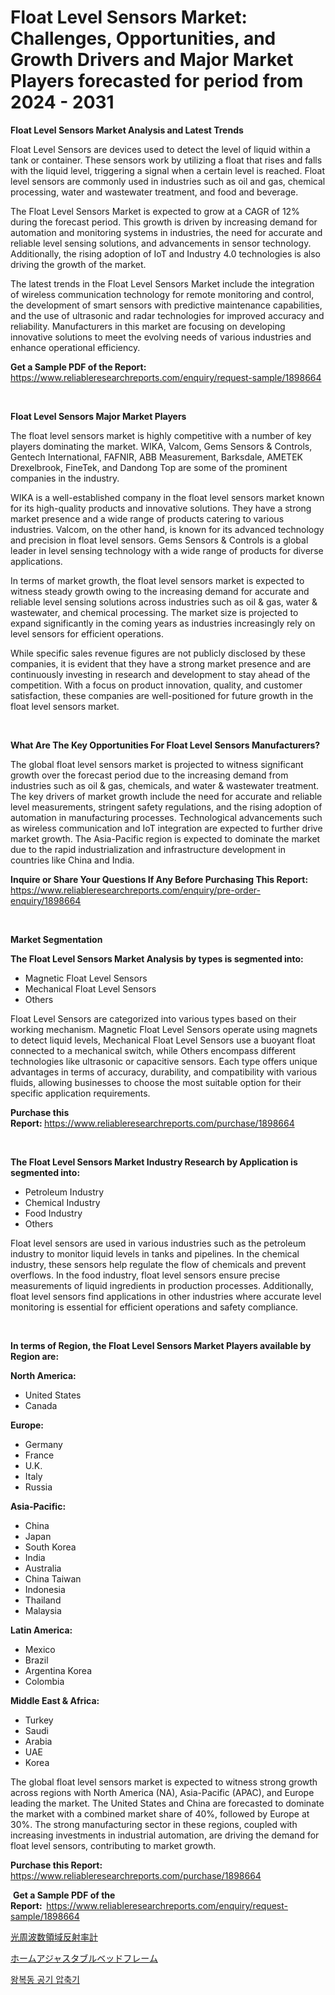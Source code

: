 <p><h1>Float Level Sensors Market: Challenges, Opportunities, and Growth Drivers and Major Market Players forecasted for period from 2024 - 2031</h1></p><p><strong>Float Level Sensors Market Analysis and Latest Trends</strong></p>
<p><p>Float Level Sensors are devices used to detect the level of liquid within a tank or container. These sensors work by utilizing a float that rises and falls with the liquid level, triggering a signal when a certain level is reached. Float level sensors are commonly used in industries such as oil and gas, chemical processing, water and wastewater treatment, and food and beverage.</p><p>The Float Level Sensors Market is expected to grow at a CAGR of 12% during the forecast period. This growth is driven by increasing demand for automation and monitoring systems in industries, the need for accurate and reliable level sensing solutions, and advancements in sensor technology. Additionally, the rising adoption of IoT and Industry 4.0 technologies is also driving the growth of the market.</p><p>The latest trends in the Float Level Sensors Market include the integration of wireless communication technology for remote monitoring and control, the development of smart sensors with predictive maintenance capabilities, and the use of ultrasonic and radar technologies for improved accuracy and reliability. Manufacturers in this market are focusing on developing innovative solutions to meet the evolving needs of various industries and enhance operational efficiency.</p></p>
<p><strong>Get a Sample PDF of the Report:&nbsp;</strong> <a href="https://www.reliableresearchreports.com/enquiry/request-sample/1898664">https://www.reliableresearchreports.com/enquiry/request-sample/1898664</a></p>
<p>&nbsp;</p>
<p><strong>Float Level Sensors Major Market Players</strong></p>
<p><p>The float level sensors market is highly competitive with a number of key players dominating the market. WIKA, Valcom, Gems Sensors & Controls, Gentech International, FAFNIR, ABB Measurement, Barksdale, AMETEK Drexelbrook, FineTek, and Dandong Top are some of the prominent companies in the industry. </p><p>WIKA is a well-established company in the float level sensors market known for its high-quality products and innovative solutions. They have a strong market presence and a wide range of products catering to various industries. Valcom, on the other hand, is known for its advanced technology and precision in float level sensors. Gems Sensors & Controls is a global leader in level sensing technology with a wide range of products for diverse applications.</p><p>In terms of market growth, the float level sensors market is expected to witness steady growth owing to the increasing demand for accurate and reliable level sensing solutions across industries such as oil & gas, water & wastewater, and chemical processing. The market size is projected to expand significantly in the coming years as industries increasingly rely on level sensors for efficient operations.</p><p>While specific sales revenue figures are not publicly disclosed by these companies, it is evident that they have a strong market presence and are continuously investing in research and development to stay ahead of the competition. With a focus on product innovation, quality, and customer satisfaction, these companies are well-positioned for future growth in the float level sensors market.</p></p>
<p>&nbsp;</p>
<p><strong>What Are The Key Opportunities For Float Level Sensors Manufacturers?</strong></p>
<p><p>The global float level sensors market is projected to witness significant growth over the forecast period due to the increasing demand from industries such as oil & gas, chemicals, and water & wastewater treatment. The key drivers of market growth include the need for accurate and reliable level measurements, stringent safety regulations, and the rising adoption of automation in manufacturing processes. Technological advancements such as wireless communication and IoT integration are expected to further drive market growth. The Asia-Pacific region is expected to dominate the market due to the rapid industrialization and infrastructure development in countries like China and India.</p></p>
<p><strong>Inquire or Share Your Questions If Any Before Purchasing This Report:</strong> <a href="https://www.reliableresearchreports.com/enquiry/pre-order-enquiry/1898664">https://www.reliableresearchreports.com/enquiry/pre-order-enquiry/1898664</a></p>
<p>&nbsp;</p>
<p><strong>Market Segmentation</strong></p>
<p><strong>The Float Level Sensors Market Analysis by types is segmented into:</strong></p>
<p><ul><li>Magnetic Float Level Sensors</li><li>Mechanical Float Level Sensors</li><li>Others</li></ul></p>
<p><p>Float Level Sensors are categorized into various types based on their working mechanism. Magnetic Float Level Sensors operate using magnets to detect liquid levels, Mechanical Float Level Sensors use a buoyant float connected to a mechanical switch, while Others encompass different technologies like ultrasonic or capacitive sensors. Each type offers unique advantages in terms of accuracy, durability, and compatibility with various fluids, allowing businesses to choose the most suitable option for their specific application requirements.</p></p>
<p><strong>Purchase this Report:&nbsp;</strong><a href="https://www.reliableresearchreports.com/purchase/1898664">https://www.reliableresearchreports.com/purchase/1898664</a></p>
<p>&nbsp;</p>
<p><strong>The Float Level Sensors Market Industry Research by Application is segmented into:</strong></p>
<p><ul><li>Petroleum Industry</li><li>Chemical Industry</li><li>Food Industry</li><li>Others</li></ul></p>
<p><p>Float level sensors are used in various industries such as the petroleum industry to monitor liquid levels in tanks and pipelines. In the chemical industry, these sensors help regulate the flow of chemicals and prevent overflows. In the food industry, float level sensors ensure precise measurements of liquid ingredients in production processes. Additionally, float level sensors find applications in other industries where accurate level monitoring is essential for efficient operations and safety compliance.</p></p>
<p>&nbsp;</p>
<p><strong>In terms of Region, the Float Level Sensors Market Players available by Region are:</strong></p>
<p>
    <p> <strong> North America: </strong>
        <ul>
            <li>United States</li>
            <li>Canada</li>
        </ul>
        </p> 
    <p> <strong> Europe: </strong>
        <ul>
            <li>Germany</li>
            <li>France</li>
            <li>U.K.</li>
            <li>Italy</li>
            <li>Russia</li>
        </ul>
        </p> 
    <p> <strong> Asia-Pacific: </strong>
        <ul>
            <li>China</li>
            <li>Japan</li>
            <li>South Korea</li>
            <li>India</li>
            <li>Australia</li>
            <li>China Taiwan</li>
            <li>Indonesia</li>
            <li>Thailand</li>
            <li>Malaysia</li>
        </ul>
        </p> 
    <p> <strong> Latin America: </strong>
        <ul>
            <li>Mexico</li>
            <li>Brazil</li>
            <li>Argentina Korea</li>
            <li>Colombia</li>
        </ul>
        </p> 
    <p> <strong> Middle East & Africa: </strong>
        <ul>
            <li>Turkey</li>
            <li>Saudi</li>
            <li>Arabia</li>
            <li>UAE</li>
            <li>Korea</li>
        </ul>
    </p>
    </p>
<p><p>The global float level sensors market is expected to witness strong growth across regions with North America (NA), Asia-Pacific (APAC), and Europe leading the market. The United States and China are forecasted to dominate the market with a combined market share of 40%, followed by Europe at 30%. The strong manufacturing sector in these regions, coupled with increasing investments in industrial automation, are driving the demand for float level sensors, contributing to market growth.</p></p>
<p><strong>Purchase this Report: </strong><a href="https://www.reliableresearchreports.com/purchase/1898664">https://www.reliableresearchreports.com/purchase/1898664</a></p>
<p>&nbsp;<strong>Get a Sample PDF of the Report:&nbsp;&nbsp;</strong><a href="https://www.reliableresearchreports.com/enquiry/request-sample/1898664">https://www.reliableresearchreports.com/enquiry/request-sample/1898664</a></p>
<p><strong></strong></p>
<p><p><a href="https://github.com/JacksonWiza1924/Market-Research-Report-List-1/blob/main/753686812293.md">光周波数領域反射率計</a></p><p><a href="https://github.com/Calvi3ynJerde867/Market-Research-Report-List-1/blob/main/252512212292.md">ホームアジャスタブルベッドフレーム</a></p><p><a href="https://github.com/RichardLueilwitz787/Market-Research-Report-List-1/blob/main/976575611574.md">왕복동 공기 압축기</a></p></p>